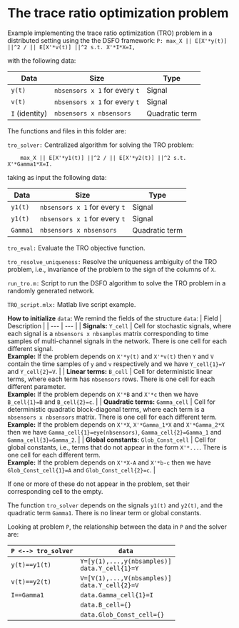 # The trace ratio optimization problem
 
Example implementing the trace ratio optimization (TRO) problem in a distributed setting using the the DSFO framework:
``
P: max_X || E[X'*y(t)] ||^2 / || E[X'*v(t)] ||^2 s.t. X'*I*X=I,
``

with the following data:

|Data|Size|Type|
| --- | --- | --- |
| `y(t)` | `nbsensors x 1` for every `t` | Signal |
| `v(t)` | `nbsensors x 1` for every `t` | Signal |
| `I` (identity) | `nbsensors x nbsensors` | Quadratic term |

The functions and files in this folder are:

`tro_solver:` Centralized algorithm for solving the TRO problem: 
        
        max_X || E[X'*y1(t)] ||^2 / || E[X'*y2(t)] ||^2 s.t. X'*Gamma1*X=I.

taking as input the following data:

|Data|Size|Type|
| --- | --- | --- |
| `y1(t)` | `nbsensors x 1` for every `t` | Signal |
| `y1(t)` | `nbsensors x 1` for every `t` | Signal |
| `Gamma1` | `nbsensors x nbsensors` | Quadratic term |

`tro_eval:`  Evaluate the TRO objective function.

`tro_resolve_uniqueness:`  Resolve the uniqueness ambiguity of the TRO problem, i.e., invariance of the problem to the sign of the columns of `X`.

`run_tro.m:` Script to run the DSFO algorithm to solve the TRO problem in a randomly generated network.

`TRO_script.mlx:` Matlab live script example.

**How to initialize** `data`**:** We remind the fields of the structure `data`:
| Field | Description |
 | --- | --- |
 | **Signals:** `Y_cell` | Cell for stochastic signals, where each signal is a `nbsensors x nbsamples` matrix corresponding to time samples of multi-channel signals in the network. There is one cell for each different signal. <br /> **Example:** If the problem depends on `X'*y(t)` and `X'*v(t)` then `Y` and `V` contain the time samples of `y` and `v` respectively and we have `Y_cell{1}=Y` and `Y_cell{2}=V`. |
| **Linear terms:** `B_cell` | Cell for deterministic linear terms, where each term has `nbsensors` rows. There is one cell for each different parameter. <br />**Example:** If the problem depends on `X'*B` and `X'*c` then we have `B_cell{1}=B` and `B_cell{2}=c`. |
| **Quadratic terms:** `Gamma_cell` | Cell for deterministic quadratic block-diagonal terms, where each term is a `nbsensors x nbsensors` matrix. There is one cell for each different term. <br />**Example:** If the problem depends on `X'*X`, `X'*Gamma_1*X` and `X'*Gamma_2*X` then we have `Gamma_cell{1}=eye(nbsensors)`, `Gamma_cell{2}=Gamma_1` and `Gamma_cell{3}=Gamma_2`. |
| **Global constants:** `Glob_Const_cell` | Cell for global constants, i.e., terms that do not appear in the form `X'*...`. There is one cell for each different term. <br />**Example:** If the problem depends on `X'*X-A` and `X'*b-c` then we have `Glob_Const_cell{1}=A` and `Glob_Const_cell{2}=c`. |

If one or more of these do not appear in the problem, set their corresponding cell to the empty.

The function `tro_solver` depends on the signals `y1(t)` and `y2(t)`, and the quadratic term `Gamma1`. There is no linear term or global constants.

Looking at problem `P`, the relationship between the data in `P` and the solver are:

|`P <--> tro_solver`| `data` |
| --- | --- |
| `y(t)==y1(t)` | `Y=[y(1),...,y(nbsamples)]`<br />`data.Y_cell{1}=Y` |
| `v(t)==y2(t)` | `V=[V(1),...,V(nbsamples)]`<br />`data.Y_cell{2}=V` |
| `I==Gamma1` | `data.Gamma_cell{1}=I` |
|  | `data.B_cell={}` |
| | `data.Glob_Const_cell={}` |